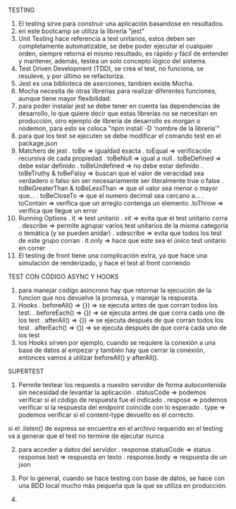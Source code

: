 ```javascript
```

TESTING 
1. El testing sirve para construir una aplicación basandose en resultados.
2. en este bootcamp se utiliza la librería "jest"
3. Unit Testing hace referencia a test unitarios, estos deben ser completamente automatizable, se debe poder ejecutar el cualquier orden, siempre retorna el mismo resultado, es rápido y fácil de entender y mantener, además, testea un solo concepto lógico del sistema.
4. Test Driven Development (TDD), se crea el test, no funciona, se resuleve, y por último se refactoriza.
5. Jest es una biblioteca de aserciones, tambien existe Mocha.
6. Mocha necesita de otras librerías para realizar diferentes funciones, aunque tiene mayor flexibilidad.
7. para poder instalar jest se debe tener en cuenta las dependencias de desarrollo, lo que quiere decir que estas librerías no se necesitan en producción, otro ejemplo de librería de desarrollo es morgan o nodemon, para esto se coloca "npm install -D 'nombre de la librería'"
8. para que los test se ejecuten se debe modificar el comando test en el package.json
9. Matchers de jest
    . toBe => igualdad exacta
    . toEqual => verificación recursiva de cada propiedad
    . toBeNull => igual a null
    . toBeDefined => debe estar definido
    . toBeUndefined => no debe estar definido
    . toBeTruthy & toBeFalsy => buscan que el valor de veracidad sea verdadero o falso sin ser necesariamente ser literalmente true o false
    . toBeGreaterThan & toBeLessThan => que el valor sea menor o mayor que...
    . toBeCloseTo => que el numero decimal sea cercano a... 
    . toContain => verifica que un arreglo contenga un elemento
    .toThrow => verifica que llegue un error
10. Running Options
    . it => test unitario
    . xit => evita que el test unitario corra
    . describe => permite agrupar varios test unitarios de la misma categoría o temática (y se pueden anidar)
    . xdescribe => evita que todos los test de este grupo corran
    . it.only => hace que este sea el único test unitario en correr
11. El testing de front tiene una complicación extra, ya que hace una simulación de renderizado, y hace el test al front corriendo


TEST CON CÓDIGO ASYNC Y HOOKS
1. para manejar codigo asincrono hay que retornar la ejecución de la funcion que nos devuelve la promesa, y manejar la respuesta.
2. Hooks
    . beforeAll() => {}) => se ejecuta antes de que corran todos los test.
    . beforeEach() => {}) => se ejecuta antes de que corra cada uno de los test
    . afterAll() => {}) => se ejecuta después de que corran todos los test
    . afterEach() => {}) => se ejecuta después de que corra cada uno de los test
3. los Hooks sirven por ejemplo, cuando se requiere la conexión a una base de datos al empezar y también hay que cerrar la conexión, entonces vamos a utilizar beforeAll() y afterAll().


SUPERTEST
1. Permite testear los requests a nuestro servidor de forma autocontenida sin necesidad de levantar la aplicación
    . statusCode => podemos verificar si el código de respuesta fue el indicado
    . respose => podemos verificar si la respuesta del endpoint coincide con lo esperado
    . type => podemos verificar si el content-type devuelto es el correcto.

si el .listen() de express se encuentra en el archivo requerido en el testing va a generar que el test no termine de ejecutar nunca

2. para acceder a datos del servidor
    . response.statusCode => status
    . response.text => respuesta en texto
    . response.body => respuesta de un json  

3. Por lo general, cuando se hace testing con base de datos, se hace con una BDD local mucho más pequeña que la que se utiliza en producción.

4. 


